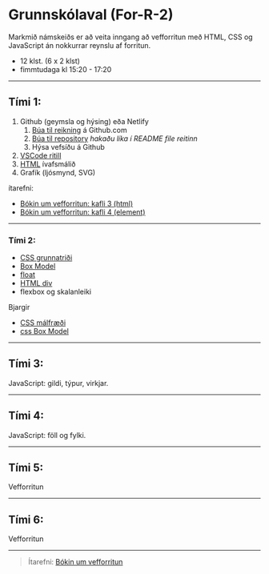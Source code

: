 # Grunnskólaval (For-R-2)

Markmið námskeiðs er að veita inngang að vefforritun með HTML, CSS og JavaScript án nokkurrar reynslu af forritun.

- 12 klst. (6 x 2 klst)
- fimmtudaga kl 15:20 - 17:20 

---

## Tími 1: 
1. Github (geymsla og hýsing) eða  Netlify
   1. [Búa til reikning](https://youtu.be/ovCRBERA1NQ) á Github.com
   1. [Búa til repository](https://www.youtube.com/watch?v=HhfPWwz8lVA&ab_channel=RichMcCue)  _hakaðu líka í README file reitinn_
   1. Hýsa vefsíðu á Github 
1. [VSCode ritill](https://code.visualstudio.com/)
1. [HTML](https://www.w3schools.com/html/html_basic.asp) ívafsmálið
1. Grafík (ljósmynd, SVG)

ítarefni: 
- [Bókin um vefforritun: kafli 3 (html)](https://github.com/vefforritun/book/blob/main/chapters/03.html.md)
- [Bókin um vefforritun: kafli 4 (element)](https://github.com/vefforritun/book/blob/main/chapters/04.element.md)
  
---

### Tími 2:
- [CSS grunnatriði](https://www.w3schools.com/w3css/default.asp)
- [Box Model](https://www.w3schools.com/css/css_boxmodel.asp)
- [float](https://www.w3schools.com/css/css_float.asp)
- [HTML div](https://www.w3schools.com/html/html5_semantic_elements.asp)
- flexbox og skalanleiki

Bjargir
- [CSS málfræði](https://github.com/vefforritun/book/blob/main/chapters/10.css-malfraedi.md)
- [css Box Model](https://github.com/vefforritun/book/blob/main/chapters/11.css-box-model.md)
  
---

## Tími 3:
JavaScript: gildi, týpur, virkjar.


---

## Tími 4:
JavaScript: föll og fylki.

---

## Tími 5:
Vefforritun  

<!--
- [Google fonts](https://fonts.google.com/), [Getting started](https://developers.google.com/fonts/docs/getting_started)
- [icons](https://fonts.google.com/icons?selected=Material+Icons:assignment) `<link href="https://fonts.googleapis.com/icon?family=Material+Icons" rel="stylesheet">` 
-->

---

## Tími 6:
Vefforritun
<!--
1. [hýsa vefsíðu á Github](https://docs.github.com/en/pages/getting-started-with-github-pages/creating-a-github-pages-site)
-->

---

> Ítarefni: [Bókin um vefforritun](https://github.com/vefforritun/book/tree/main/chapters)

<!-- [Vefgrunnur](https://vefgrunnur.github.io/)  -->

